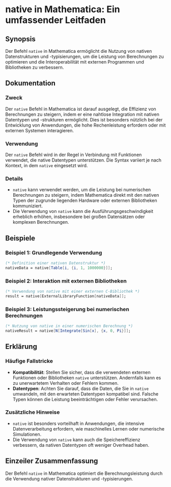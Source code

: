 <!--
Meta Description: # native in Mathematica: Ein umfassender Leitfaden ## Synopsis Der Befehl `native` in Mathematica ermöglicht die Nutzung von nativen Datenstrukturen u...
Meta Keywords: die, native, mathematica, von, mit
-->

# native in Mathematica: Ein umfassender Leitfaden

## Synopsis
Der Befehl `native` in Mathematica ermöglicht die Nutzung von nativen Datenstrukturen und -typisierungen, um die Leistung von Berechnungen zu optimieren und die Interoperabilität mit externen Programmen und Bibliotheken zu verbessern.

## Dokumentation
### Zweck
Der `native` Befehl in Mathematica ist darauf ausgelegt, die Effizienz von Berechnungen zu steigern, indem er eine nahtlose Integration mit nativen Datentypen und -strukturen ermöglicht. Dies ist besonders nützlich bei der Entwicklung von Anwendungen, die hohe Rechenleistung erfordern oder mit externen Systemen interagieren.

### Verwendung
Der `native` Befehl wird in der Regel in Verbindung mit Funktionen verwendet, die native Datentypen unterstützen. Die Syntax variiert je nach Kontext, in dem `native` eingesetzt wird.

### Details
- `native` kann verwendet werden, um die Leistung bei numerischen Berechnungen zu steigern, indem Mathematica direkt mit den nativen Typen der zugrunde liegenden Hardware oder externen Bibliotheken kommuniziert.
- Die Verwendung von `native` kann die Ausführungsgeschwindigkeit erheblich erhöhen, insbesondere bei großen Datensätzen oder komplexen Berechnungen.

## Beispiele
### Beispiel 1: Grundlegende Verwendung
```mathematica
(* Definition einer nativen Datenstruktur *)
nativeData = native[Table[i, {i, 1, 1000000}]];
```

### Beispiel 2: Interaktion mit externen Bibliotheken
```mathematica
(* Verwendung von native mit einer externen C-Bibliothek *)
result = native[ExternalLibraryFunction[nativeData]];
```

### Beispiel 3: Leistungssteigerung bei numerischen Berechnungen
```mathematica
(* Nutzung von native in einer numerischen Berechnung *)
nativeResult = native[N[Integrate[Sin[x], {x, 0, Pi}]];
```

## Erklärung
### Häufige Fallstricke
- **Kompatibilität**: Stellen Sie sicher, dass die verwendeten externen Funktionen oder Bibliotheken `native` unterstützen. Andernfalls kann es zu unerwartetem Verhalten oder Fehlern kommen.
- **Datentypen**: Achten Sie darauf, dass die Daten, die Sie in `native` umwandeln, mit den erwarteten Datentypen kompatibel sind. Falsche Typen können die Leistung beeinträchtigen oder Fehler verursachen.

### Zusätzliche Hinweise
- `native` ist besonders vorteilhaft in Anwendungen, die intensive Datenverarbeitung erfordern, wie maschinelles Lernen oder numerische Simulationen.
- Die Verwendung von `native` kann auch die Speichereffizienz verbessern, da nativen Datentypen oft weniger Overhead haben.

## Einzeiler Zusammenfassung
Der Befehl `native` in Mathematica optimiert die Berechnungsleistung durch die Verwendung nativer Datenstrukturen und -typisierungen.